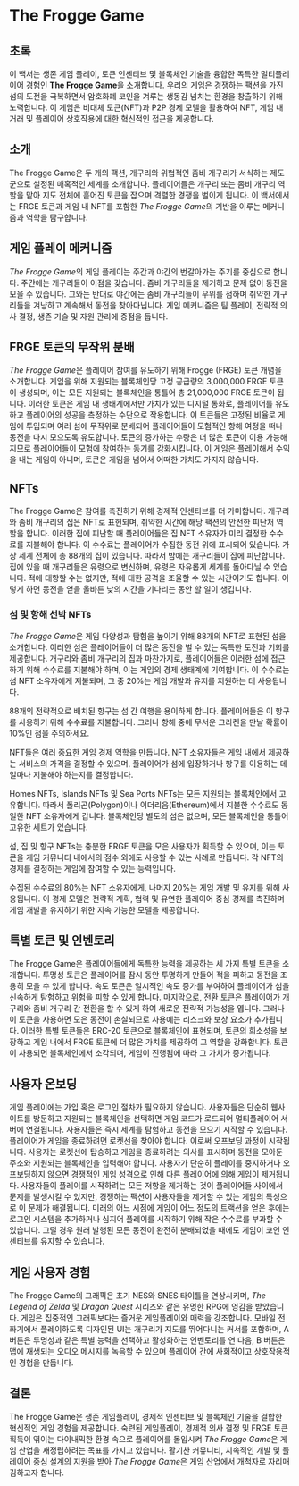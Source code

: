 # The Frogge Game

## 초록
이 백서는 생존 게임 플레이, 토큰 인센티브 및 블록체인 기술을 융합한 독특한 멀티플레이어 경험인 **The Frogge Game**을 소개합니다. 우리의 게임은 경쟁하는 팩션을 가진 섬의 도전을 극복하면서 암호화폐 코인을 겨루는 생동감 넘치는 환경을 창출하기 위해 노력합니다. 이 게임은 비대체 토큰(NFT)과 P2P 경제 모델을 활용하여 NFT, 게임 내 거래 및 플레이어 상호작용에 대한 혁신적인 접근을 제공합니다.

## 소개
The Frogge Game은 두 개의 팩션, 개구리와 위협적인 좀비 개구리가 서식하는 제도군으로 설정된 매혹적인 세계를 소개합니다. 플레이어들은 개구리 또는 좀비 개구리 역할을 맡아 지도 전체에 흩어진 토큰을 잡으며 격렬한 경쟁을 벌이게 됩니다. 이 백서에서는 FRGE 토큰과 게임 내 NFT를 포함한 *The Frogge Game*의 기반을 이루는 메커니즘과 역학을 탐구합니다.

## 게임 플레이 메커니즘
*The Frogge Game*의 게임 플레이는 주간과 야간의 번갈아가는 주기를 중심으로 합니다. 주간에는 개구리들이 이점을 갖습니다. 좀비 개구리들을 제거하고 문제 없이 동전을 모을 수 있습니다. 그와는 반대로 야간에는 좀비 개구리들이 우위를 점하며 취약한 개구리들을 겨냥하고 계속해서 동전을 찾아다닙니다. 게임 메커니즘은 팀 플레이, 전략적 의사 결정, 생존 기술 및 자원 관리에 중점을 둡니다.

## FRGE 토큰의 무작위 분배
*The Frogge Game*은 플레이어 참여를 유도하기 위해 Frogge (FRGE) 토큰 개념을 소개합니다. 게임을 위해 지원되는 블록체인당 고정 공급량의 3,000,000 FRGE 토큰이 생성되며, 이는 모든 지원되는 블록체인을 통틀어 총 21,000,000 FRGE 토큰이 됩니다. 이러한 토큰은 게임 내 생태계에서만 가치가 있는 디지털 통화로, 플레이어를 유도하고 플레이어의 성공을 측정하는 수단으로 작용합니다. 이 토큰들은 고정된 비율로 게임에 투입되며 여러 섬에 무작위로 분배되어 플레이어들이 모험적인 항해 여정을 떠나 동전을 다시 모으도록 유도합니다. 토큰의 증가하는 수량은 더 많은 토큰이 이용 가능해지므로 플레이어들이 모험에 참여하는 동기를 강화시킵니다. 이 게임은 플레이해서 수익을 내는 게임이 아니며, 토큰은 게임을 넘어서 어떠한 가치도 가지지 않습니다.

## NFTs
The Frogge Game은 참여를 촉진하기 위해 경제적 인센티브를 더 가미합니다. 개구리와 좀비 개구리의 집은 NFT로 표현되며, 취약한 시간에 해당 팩션의 안전한 피난처 역할을 합니다. 이러한 집에 피난할 때 플레이어들은 집 NFT 소유자가 미리 결정한 수수료를 지불해야 합니다. 이 수수료는 플레이어가 수집한 동전 위에 표시되어 있습니다. 가상 세계 전체에 총 88개의 집이 있습니다. 따라서 밤에는 개구리들이 집에 피난합니다. 집에 있을 때 개구리들은 유령으로 변신하며, 유령은 자유롭게 세계를 돌아다닐 수 있습니다. 적에 대항할 수는 없지만, 적에 대한 공격을 조율할 수 있는 시간이기도 합니다. 이렇게 하면 동전을 얻을 올바른 낮의 시간을 기다리는 동안 할 일이 생깁니다.

### 섬 및 항해 선박 NFTs
*The Frogge Game*은 게임 다양성과 탐험을 높이기 위해 88개의 NFT로 표현된 섬을 소개합니다. 이러한 섬은 플레이어들이 더 많은 동전을 벌 수 있는 독특한 도전과 기회를 제공합니다. 개구리와 좀비 개구리의 집과 마찬가지로, 플레이어들은 이러한 섬에 접근하기 위해 수수료를 지불해야 하며, 이는 게임의 경제 생태계에 기여합니다. 이 수수료는 섬 NFT 소유자에게 지불되며, 그 중 20%는 게임 개발과 유지를 지원하는 데 사용됩니다.

88개의 전략적으로 배치된 항구는 섬 간 여행을 용이하게 합니다. 플레이어들은 이 항구를 사용하기 위해 수수료를 지불합니다. 그러나 항해 중에 무서운 크라켄을 만날 확률이 10%인 점을 주의하세요.

NFT들은 여러 중요한 게임 경제 역학을 만듭니다. NFT 소유자들은 게임 내에서 제공하는 서비스의 가격을 결정할 수 있으며, 플레이어가 섬에 입장하거나 항구를 이용하는 데 얼마나 지불해야 하는지를 결정합니다.

Homes NFTs, Islands NFTs 및 Sea Ports NFTs는 모든 지원되는 블록체인에서 고유합니다. 따라서 폴리곤(Polygon)이나 이더리움(Ethereum)에서 지불한 수수료도 동일한 NFT 소유자에게 갑니다. 블록체인당 별도의 섬은 없으며, 모든 블록체인을 통틀어 고유한 세트가 있습니다.

섬, 집 및 항구 NFTs는 충분한 FRGE 토큰을 모은 사용자가 획득할 수 있으며, 이는 토큰을 게임 커뮤니티 내에서의 점수 외에도 사용할 수 있는 사례로 만듭니다. 각 NFT의 경제를 결정하는 게임에 참여할 수 있는 능력입니다.

수집된 수수료의 80%는 NFT 소유자에게, 나머지 20%는 게임 개발 및 유지를 위해 사용됩니다. 이 경제 모델은 전략적 계획, 협력 및 유연한 플레이어 중심 경제를 촉진하며 게임 개발을 유지하기 위한 지속 가능한 모델을 제공합니다.

## 특별 토큰 및 인벤토리
The Frogge Game은 플레이어들에게 독특한 능력을 제공하는 세 가지 특별 토큰을 소개합니다. 투명성 토큰은 플레이어를 잠시 동안 투명하게 만들어 적을 피하고 동전을 조용히 모을 수 있게 합니다. 속도 토큰은 일시적인 속도 증가를 부여하여 플레이어가 섬을 신속하게 탐험하고 위험을 피할 수 있게 합니다. 마지막으로, 전환 토큰은 플레이어가 개구리와 좀비 개구리 간 전환을 할 수 있게 하여 새로운 전략적 가능성을 엽니다. 그러나 이 토큰을 사용하면 모은 동전이 손실되므로 사용에는 리스크와 보상 요소가 추가됩니다. 이러한 특별 토큰들은 ERC-20 토큰으로 블록체인에 표현되며, 토큰의 희소성을 보장하고 게임 내에서 FRGE 토큰에 더 많은 가치를 제공하여 그 역할을 강화합니다. 토큰이 사용되면 블록체인에서 소각되며, 게임이 진행됨에 따라 그 가치가 증가됩니다.

## 사용자 온보딩
게임 플레이에는 가입 혹은 로그인 절차가 필요하지 않습니다. 사용자들은 단순히 웹사이트를 방문하고 지원되는 블록체인을 선택하면 게임 코드가 로드되어 멀티플레이어 서버에 연결됩니다. 사용자들은 즉시 세계를 탐험하고 동전을 모으기 시작할 수 있습니다. 플레이어가 게임을 종료하려면 로켓선을 찾아야 합니다. 이로써 오프보딩 과정이 시작됩니다. 사용자는 로켓선에 탑승하고 게임을 종료하려는 의사를 표시하며 동전을 모아둔 주소와 지원되는 블록체인을 입력해야 합니다. 사용자가 단순히 플레이를 중지하거나 오프보딩하지 않으면 경쟁적인 게임 성격으로 인해 다른 플레이어에 의해 게임이 제거됩니다. 사용자들이 플레이를 시작하려는 모든 저항을 제거하는 것이 플레이어들 사이에서 문제를 발생시킬 수 있지만, 경쟁하는 팩션이 사용자들을 제거할 수 있는 게임의 특성으로 이 문제가 해결됩니다. 미래의 어느 시점에 게임이 어느 정도의 트랙션을 얻은 후에는 로그인 시스템을 추가하거나 심지어 플레이를 시작하기 위해 작은 수수료를 부과할 수 있습니다. 그럴 경우 원래 발행된 모든 동전이 완전히 분배되었을 때에도 게임이 코인 인센티브를 유지할 수 있습니다.

## 게임 사용자 경험
The Frogge Game의 그래픽은 초기 NES와 SNES 타이틀을 연상시키며, *The Legend of Zelda* 및 *Dragon Quest* 시리즈와 같은 유명한 RPG에 영감을 받았습니다. 게임은 집중적인 그래픽보다는 즐거운 게임플레이와 매력을 강조합니다. 모바일 전화기에서 플레이하도록 디자인된 UI는 개구리가 지도를 뛰어다니는 커서를 포함하며, A 버튼은 투명성과 같은 특별 능력을 선택하고 활성화하는 인벤토리를 연 다음, B 버튼은 맵에 재생되는 오디오 메시지를 녹음할 수 있으며 플레이어 간에 사회적이고 상호작용적인 경험을 만듭니다.

## 결론
The Frogge Game은 생존 게임플레이, 경제적 인센티브 및 블록체인 기술을 결합한 혁신적인 게임 경험을 제공합니다. 숙련된 게임플레이, 경제적 의사 결정 및 FRGE 토큰 획득이 엮이는 다이내믹한 환경 속으로 플레이어를 몰입시켜 *The Frogge Game*은 게임 산업을 재정립하려는 목표를 가지고 있습니다. 활기찬 커뮤니티, 지속적인 개발 및 플레이어 중심 설계의 지원을 받아 *The Frogge Game*은 게임 산업에서 개척자로 자리매김하고자 합니다.
